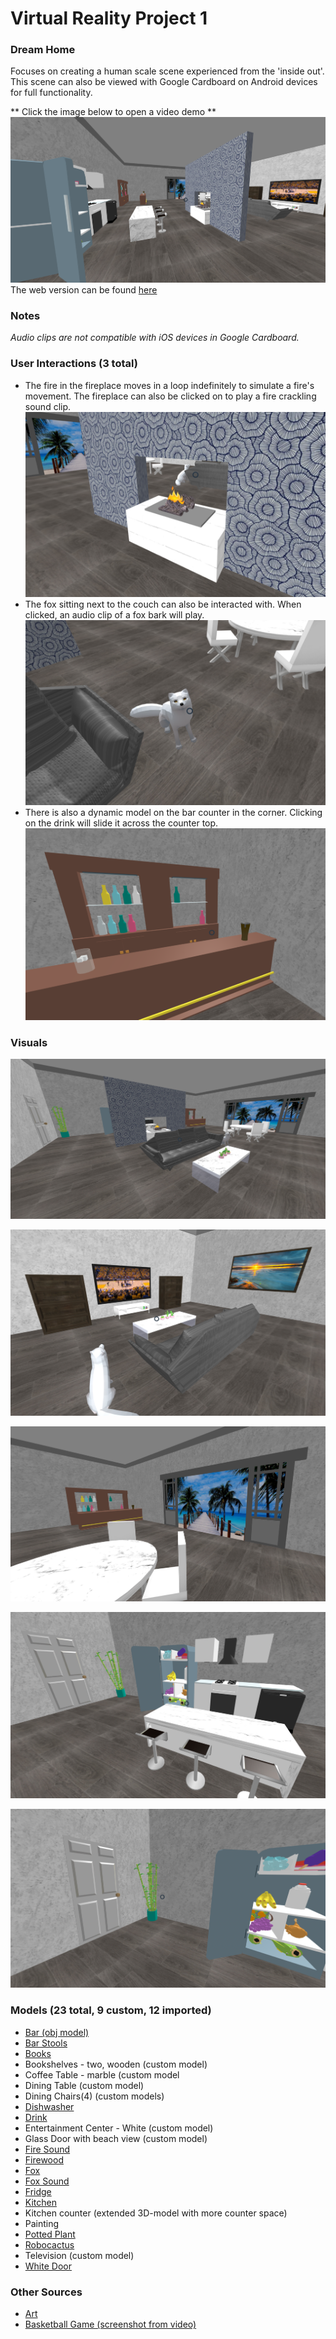 # Virtual Reality Project 1
### Dream Home
Focuses on creating a human scale scene experienced from the 'inside out'. This scene can also be viewed with Google Cardboard on Android devices for full functionality.

** Click the image below to open a video demo ** <br />
<a href="https://drive.google.com/file/d/1q08BUupbyNBJyxyuUur4MQaWUEn8LkcL/view?usp=sharing">
  <img src="screenshots/overview.png">
</a>
<br />
The web version can be found [here](https://mktaylor5.github.io/)<br />

### Notes
*Audio clips are not compatible with iOS devices in Google Cardboard.*


### User Interactions (3 total)
- The fire in the fireplace moves in a loop indefinitely to simulate a fire's movement. The fireplace can also be clicked on to play a fire crackling sound clip.
![alt text](screenshots/fireplace_interaction.png "Click fireplace")
- The fox sitting next to the couch can also be interacted with. When clicked, an audio clip of a fox bark will play.
![alt text](screenshots/fox_interaction.png "Click fox")
- There is also a dynamic model on the bar counter in the corner. Clicking on the drink will slide it across the counter top.
![alt text](screenshots/drink_interaction.png "Click drink")


### Visuals
![alt text](screenshots/living.png "Living Room")

![alt text](screenshots/tv.png "Living Room - TV")

![alt text](screenshots/dining.png "Dining Room")

![alt text](screenshots/kitchen.png "Kitchen")

![alt text](screenshots/front_door.png "Front Door")


### Models (23 total, 9 custom, 12 imported)
- [Bar (obj model)](https://poly.google.com/view/b4_X-wRqmyP)
- [Bar Stools](https://poly.google.com/view/63U8J3bGSaO)
- [Books](https://poly.google.com/view/3ZqFRk2aK65)
- Bookshelves - two, wooden (custom model)
- Coffee Table - marble (custom model
- Dining Table (custom model)
- Dining Chairs(4) (custom models)
- [Dishwasher](https://poly.google.com/view/6GFFoaRr-mW)
- [Drink](https://poly.google.com/view/fxdbI0U4gLt)
- Entertainment Center - White (custom model)
- Glass Door with beach view (custom model)
- [Fire Sound](https://freesound.org/people/acclivity/sounds/29939/)
- [Firewood](https://www.cgtrader.com/free-3d-models/architectural/other/fire-wood-d280831d198a659e8d22173c8efdaafc)
- [Fox](https://poly.google.com/view/dK08uQ8-Zm9)
- [Fox Sound](https://averageoutdoorsman.com/wild-game-downloads/fox/)
- [Fridge](https://poly.google.com/view/7ojotRZrabO)
- [Kitchen](https://poly.google.com/view/ekYAOSqE8fI)
- Kitchen counter (extended 3D-model with more counter space)
- Painting
- [Potted Plant](https://poly.google.com/view/92c_Fqfhz5z)
- [Robocactus](https://poly.google.com/view/biz9e5l6NmV)
- Television (custom model)
- [White Door](https://poly.google.com/view/dRvd7q2nO-6)


### Other Sources
- [Art](https://wallpaperscraft.com/image/ocean_sky_light_82603_2560x1600.jpg)
- [Basketball Game (screenshot from video)](https://www.youtube.com/watch?v=Mxv5h-RZWVs)